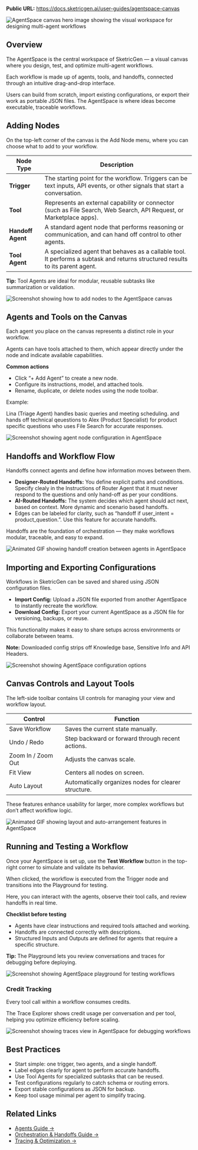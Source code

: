 **Public URL:** https://docs.sketricgen.ai/user-guides/agentspace-canvas

![AgentSpace canvas hero image showing the visual workspace for designing multi-agent workflows](https://docs.sketricgen.ai/images/user-guides/agent-space/canvas_hero.png)

## Overview

The AgentSpace is the central workspace of SketricGen — a visual canvas where you design, test, and optimize multi-agent workflows.

Each workflow is made up of agents, tools, and handoffs, connected through an intuitive drag-and-drop interface.

Users can build from scratch, import existing configurations, or export their work as portable JSON files. The AgentSpace is where ideas become executable, traceable workflows.

## Adding Nodes

On the top-left corner of the canvas is the Add Node menu, where you can choose what to add to your workflow.

| Node Type         | Description                                                                                                                    |
| ----------------- | ------------------------------------------------------------------------------------------------------------------------------ |
| **Trigger**       | The starting point for the workflow. Triggers can be text inputs, API events, or other signals that start a conversation.      |
| **Tool**          | Represents an external capability or connector (such as File Search, Web Search, API Request, or Marketplace apps).            |
| **Handoff Agent** | A standard agent node that performs reasoning or communication, and can hand off control to other agents.                      |
| **Tool Agent**    | A specialized agent that behaves as a callable tool. It performs a subtask and returns structured results to its parent agent. |

**Tip:** Tool Agents are ideal for modular, reusable subtasks like summarization or validation.

![Screenshot showing how to add nodes to the AgentSpace canvas](https://docs.sketricgen.ai/images/user-guides/agent-space/canvas_add_node.png)

## Agents and Tools on the Canvas

Each agent you place on the canvas represents a distinct role in your workflow.

Agents can have tools attached to them, which appear directly under the node and indicate available capabilities.

**Common actions**

- Click “+ Add Agent” to create a new node.
- Configure its instructions, model, and attached tools.
- Rename, duplicate, or delete nodes using the node toolbar.

Example:

Lina (Triage Agent) handles basic queries and meeting scheduling. and hands off technical qeuestions to Alex (Product Specialist) for product specific questions who uses File Search for accurate responses.

![Screenshot showing agent node configuration in AgentSpace](https://docs.sketricgen.ai/images/user-guides/agent-space/canvas_agent.png)

## Handoffs and Workflow Flow

Handoffs connect agents and define how information moves between them.

- **Designer-Routed Handoffs:** You define explicit paths and conditions. Specify clealy in the Instructions of Router Agent that it must never respond to the questions and only hand-off as per your conditions.
- **AI-Routed Handoffs:** The system decides which agent should act next, based on context. More dynamic and scenario based handoffs.
- Edges can be labeled for clarity, such as “handoff if user_intent = product_question.”. Use this feature for accurate handoffs.

Handoffs are the foundation of orchestration — they make workflows modular, traceable, and easy to expand.

![Animated GIF showing handoff creation between agents in AgentSpace](https://docs.sketricgen.ai/images/user-guides/agent-space/canvas_handoff.gif)

## Importing and Exporting Configurations

Workflows in SketricGen can be saved and shared using JSON configuration files.

- **Import Config:** Upload a JSON file exported from another AgentSpace to instantly recreate the workflow.
- **Download Config:** Export your current AgentSpace as a JSON file for versioning, backups, or reuse.

This functionality makes it easy to share setups across environments or collaborate between teams.

**Note:** Downloaded config strips off Knowledge base, Sensitive Info and API Headers.

![Screenshot showing AgentSpace configuration options](https://docs.sketricgen.ai/images/user-guides/agent-space/canvas_config.png)

## Canvas Controls and Layout Tools

The left-side toolbar contains UI controls for managing your view and workflow layout.

| Control            | Function                                             |
| ------------------ | ---------------------------------------------------- |
| Save Workflow      | Saves the current state manually.                    |
| Undo / Redo        | Step backward or forward through recent actions.     |
| Zoom In / Zoom Out | Adjusts the canvas scale.                            |
| Fit View           | Centers all nodes on screen.                         |
| Auto Layout        | Automatically organizes nodes for clearer structure. |

These features enhance usability for larger, more complex workflows but don’t affect workflow logic.

![Animated GIF showing layout and auto-arrangement features in AgentSpace](https://docs.sketricgen.ai/images/user-guides/agent-space/canvas_layout.gif)

## Running and Testing a Workflow

Once your AgentSpace is set up, use the **Test Workflow** button in the top-right corner to simulate and validate its behavior.

When clicked, the workflow is executed from the Trigger node and transitions into the Playground for testing.

Here, you can interact with the agents, observe their tool calls, and review handoffs in real time.

**Checklist before testing**

- Agents have clear instructions and required tools attached and working.
- Handoffs are connected correctly with descriptions.
- Structured Inputs and Outputs are defined for agents that require a specific structure.

**Tip:** The Playground lets you review conversations and traces for debugging before deploying.

![Screenshot showing AgentSpace playground for testing workflows](https://docs.sketricgen.ai/images/user-guides/agent-space/canvas_playground.png)


### Credit Tracking

Every tool call within a workflow consumes credits.

The Trace Explorer shows credit usage per conversation and per tool, helping you optimize efficiency before scaling.

![Screenshot showing traces view in AgentSpace for debugging workflows](https://docs.sketricgen.ai/images/user-guides/agent-space/canvas_traces.png)

## Best Practices

- Start simple: one trigger, two agents, and a single handoff.
- Label edges clearly for agent to perform accurate handoffs.
- Use Tool Agents for specialized subtasks that can be reused.
- Test configurations regularly to catch schema or routing errors.
- Export stable configurations as JSON for backup.
- Keep tool usage minimal per agent to simplify tracing.

## Related Links

- [Agents Guide →](https://docs.sketricgen.ai/user-guides/agents)
- [Orchestration & Handoffs Guide →](https://docs.sketricgen.ai/user-guides/orchestration-and-handoffs)
- [Tracing & Optimization →](https://docs.sketricgen.ai/user-guides/traces-and-optimizations)
